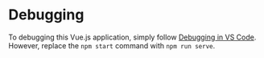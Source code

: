 # Debugging

To debugging this Vue.js application, simply follow [Debugging in VS Code](https://vuejs.org/v2/cookbook/debugging-in-vscode.html). However, replace the `npm start` command with `npm run serve`.